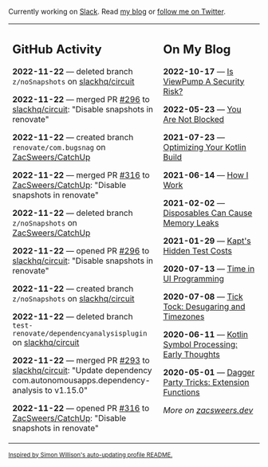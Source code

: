 Currently working on [Slack](https://slack.com/). Read [my blog](https://zacsweers.dev/) or [follow me on Twitter](https://twitter.com/ZacSweers).

<table><tr><td valign="top" width="60%">

## GitHub Activity
<!-- githubActivity starts -->
**2022-11-22** — deleted branch `z/noSnapshots` on [slackhq/circuit](https://github.com/slackhq/circuit)

**2022-11-22** — merged PR [#296](https://github.com/slackhq/circuit/pull/296) to [slackhq/circuit](https://github.com/slackhq/circuit): "Disable snapshots in renovate"

**2022-11-22** — created branch `renovate/com.bugsnag` on [ZacSweers/CatchUp](https://github.com/ZacSweers/CatchUp)

**2022-11-22** — merged PR [#316](https://github.com/ZacSweers/CatchUp/pull/316) to [ZacSweers/CatchUp](https://github.com/ZacSweers/CatchUp): "Disable snapshots in renovate"

**2022-11-22** — deleted branch `z/noSnapshots` on [ZacSweers/CatchUp](https://github.com/ZacSweers/CatchUp)

**2022-11-22** — opened PR [#296](https://github.com/slackhq/circuit/pull/296) to [slackhq/circuit](https://github.com/slackhq/circuit): "Disable snapshots in renovate"

**2022-11-22** — created branch `z/noSnapshots` on [slackhq/circuit](https://github.com/slackhq/circuit)

**2022-11-22** — deleted branch `test-renovate/dependencyanalysisplugin` on [slackhq/circuit](https://github.com/slackhq/circuit)

**2022-11-22** — merged PR [#293](https://github.com/slackhq/circuit/pull/293) to [slackhq/circuit](https://github.com/slackhq/circuit): "Update dependency com.autonomousapps.dependency-analysis to v1.15.0"

**2022-11-22** — opened PR [#316](https://github.com/ZacSweers/CatchUp/pull/316) to [ZacSweers/CatchUp](https://github.com/ZacSweers/CatchUp): "Disable snapshots in renovate"
<!-- githubActivity ends -->
</td><td valign="top" width="40%">

## On My Blog
<!-- blog starts -->
**2022-10-17** — [Is ViewPump A Security Risk?](https://www.zacsweers.dev/is-viewpump-a-security-risk/)

**2022-05-23** — [You Are Not Blocked](https://www.zacsweers.dev/you-are-not-blocked/)

**2021-07-23** — [Optimizing Your Kotlin Build](https://www.zacsweers.dev/optimizing-your-kotlin-build/)

**2021-06-14** — [How I Work](https://www.zacsweers.dev/how-i-work/)

**2021-02-02** — [Disposables Can Cause Memory Leaks](https://www.zacsweers.dev/disposables-can-cause-memory-leaks/)

**2021-01-29** — [Kapt's Hidden Test Costs](https://www.zacsweers.dev/kapts-hidden-test-costs/)

**2020-07-13** — [Time in UI Programming](https://www.zacsweers.dev/time-in-ui/)

**2020-07-08** — [Tick Tock: Desugaring and Timezones](https://www.zacsweers.dev/ticktock-desugaring-timezones/)

**2020-06-11** — [Kotlin Symbol Processing: Early Thoughts](https://www.zacsweers.dev/kotlin-symbol-processor-early-thoughts/)

**2020-05-01** — [Dagger Party Tricks: Extension Functions](https://www.zacsweers.dev/dagger-party-tricks-extension-functions/)
<!-- blog ends -->
_More on [zacsweers.dev](https://zacsweers.dev/)_
</td></tr></table>

<sub><a href="https://simonwillison.net/2020/Jul/10/self-updating-profile-readme/">Inspired by Simon Willison's auto-updating profile README.</a></sub>